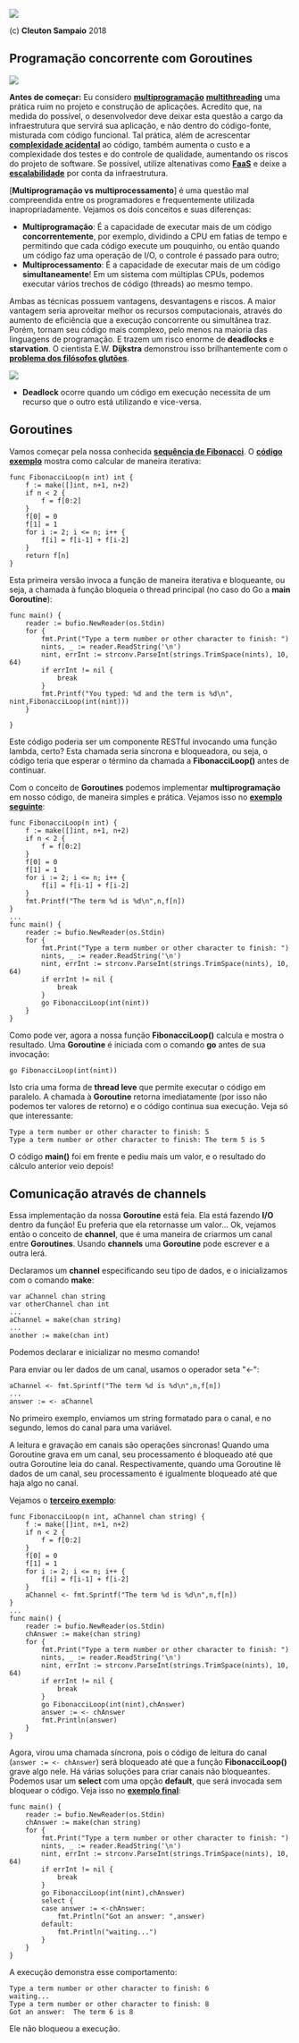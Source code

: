 ![](../../golangnetwork-logo.png)

(c) **Cleuton Sampaio** 2018

## Programação concorrente com Goroutines

![](../../images/goroutines1.png)

**Antes de começar:** Eu considero [**multiprogramação**](https://www.zemoleza.com.br/trabalho-academico/exatas/informatica/multiprogramacao/) [**multithreading**](https://pt.wikipedia.org/wiki/Thread_(computa%C3%A7%C3%A3o)) uma prática ruim no projeto e construção de aplicações. Acredito que, na medida do possível, o desenvolvedor deve deixar esta questão a cargo da infraestrutura que servirá sua aplicação, e não dentro do código-fonte, misturada com código funcional. Tal prática, além de acrescentar [**complexidade acidental**](http://www.obomprogramador.com/2012/12/complexidade-acidental.html) ao código, também aumenta o custo e a complexidade dos testes e do controle de qualidade, aumentando os riscos do projeto de software. Se possível, utilize altenativas como [**FaaS**](http://faas.guru) e deixe a [**escalabilidade**](https://pt.wikipedia.org/wiki/Escalabilidade) por conta da infraestrutura. 

[**Multiprogramação vs multiprocessamento**] é uma questão mal compreendida entre os programadores e frequentemente utilizada inapropriadamente. Vejamos os dois conceitos e suas diferenças: 

- **Multiprogramação**: É a capacidade de executar mais de um código **concorrentemente**, por exemplo, dividindo a CPU em fatias de tempo e permitindo que cada código execute um pouquinho, ou então quando um código faz uma operação de I/O, o controle é passado para outro;
- **Multiprocessamento**: É a capacidade de executar mais de um código **simultaneamente**! Em um sistema com múltiplas CPUs, podemos executar vários trechos de código (threads) ao mesmo tempo.

Ambas as técnicas possuem vantagens, desvantagens e riscos. A maior vantagem seria aproveitar melhor os recursos computacionais, através do aumento de eficiência que a execução concorrente ou simultânea traz. Porém, tornam seu código mais complexo, pelo menos na maioria das linguagens de programação. E trazem um risco enorme de **deadlocks** e **starvation**. O cientista E.W. **Dijkstra** demonstrou isso brilhantemente com o [**problema dos filósofos glutões**](https://pt.stackoverflow.com/questions/283375/o-que-%C3%A9-o-problema-dos-fil%C3%B3sofos-glut%C3%B5es).

![](../../images/dinning-philosophers.jpeg)

- **Deadlock** ocorre quando um código em execução necessita de um recurso que o outro está utilizando e vice-versa.

## Goroutines

Vamos começar pela nossa conhecida [**sequência de Fibonacci**](https://pt.wikipedia.org/wiki/Sequ%C3%AAncia_de_Fibonacci). O [**código exemplo**](../../code/goroutines1/fibo.go) mostra como calcular de maneira iterativa: 

```
func FibonacciLoop(n int) int {
    f := make([]int, n+1, n+2)
    if n < 2 {
        f = f[0:2]
    }
    f[0] = 0
    f[1] = 1
    for i := 2; i <= n; i++ {
        f[i] = f[i-1] + f[i-2]
    }
    return f[n]
}
```

Esta primeira versão invoca a função de maneira iterativa e bloqueante, ou seja, a chamada à função bloqueia o thread principal (no caso do Go a **main Goroutine**): 

```
func main() {
	reader := bufio.NewReader(os.Stdin)
	for {
		fmt.Print("Type a term number or other character to finish: ")
		nints, _ := reader.ReadString('\n')
		nint, errInt := strconv.ParseInt(strings.TrimSpace(nints), 10, 64)
		if errInt != nil {
			break
		}
		fmt.Printf("You typed: %d and the term is %d\n", nint,FibonacciLoop(int(nint)))
	}
	
}
```

Este código poderia ser um componente RESTful invocando uma função lambda, certo? Esta chamada seria síncrona e bloqueadora, ou seja, o código teria que esperar o término da chamada a **FibonacciLoop()** antes de continuar. 

Com o conceito de **Goroutines** podemos implementar **multiprogramação** em nosso código, de maneira simples e prática. Vejamos isso no [**exemplo seguinte**](../../code/goroutines1/fibo2/fibo2.go):

```
func FibonacciLoop(n int) {
    f := make([]int, n+1, n+2)
    if n < 2 {
        f = f[0:2]
    }
    f[0] = 0
    f[1] = 1
    for i := 2; i <= n; i++ {
        f[i] = f[i-1] + f[i-2]
	}
	fmt.Printf("The term %d is %d\n",n,f[n])
}
...
func main() {
	reader := bufio.NewReader(os.Stdin)
	for {
		fmt.Print("Type a term number or other character to finish: ")
		nints, _ := reader.ReadString('\n')
		nint, errInt := strconv.ParseInt(strings.TrimSpace(nints), 10, 64)
		if errInt != nil {
			break
		}
		go FibonacciLoop(int(nint))
	}
}
```

Como pode ver, agora a nossa função **FibonacciLoop()** calcula e mostra o resultado. Uma **Goroutine** é iniciada com o comando **go** antes de sua invocação: 

```
go FibonacciLoop(int(nint))
```

Isto cria uma forma de **thread leve** que permite executar o código em paralelo. A chamada à **Goroutine** retorna imediatamente (por isso não podemos ter valores de retorno) e o código continua sua execução. Veja só que interessante: 

```
Type a term number or other character to finish: 5
Type a term number or other character to finish: The term 5 is 5
```

O código **main()** foi em frente e pediu mais um valor, e o resultado do cálculo anterior veio depois! 

## Comunicação através de channels

Essa implementação da nossa **Goroutine** está feia. Ela está fazendo **I/O** dentro da função! Eu preferia que ela retornasse um valor... Ok, vejamos então o conceito de **channel**, que é uma maneira de criarmos um canal entre **Goroutines**. Usando **channels** uma **Goroutine** pode escrever e a outra lerá. 

Declaramos um **channel** especificando seu tipo de dados, e o inicializamos com o comando **make**: 

```
var aChannel chan string
var otherChannel chan int
...
aChannel = make(chan string)
...
another := make(chan int)
```

Podemos declarar e inicializar no mesmo comando!

Para enviar ou ler dados de um canal, usamos o operador seta "<-":

```
aChannel <- fmt.Sprintf("The term %d is %d\n",n,f[n])
...
answer := <- aChannel
```

No primeiro exemplo, enviamos um string formatado para o canal, e no segundo, lemos do canal para uma variável.

A leitura e gravação em canais são operaçôes síncronas! Quando uma Goroutine grava em um canal, seu processamento é bloqueado até que outra Goroutine leia do canal. Respectivamente, quando uma Goroutine lê dados de um canal, seu processamento é igualmente bloqueado até que haja algo no canal.

Vejamos o [**terceiro exemplo**](../../code/goroutines1/fibo3/fibo3.go): 

```
func FibonacciLoop(n int, aChannel chan string) {
    f := make([]int, n+1, n+2)
    if n < 2 {
        f = f[0:2]
    }
    f[0] = 0
    f[1] = 1
    for i := 2; i <= n; i++ {
        f[i] = f[i-1] + f[i-2]
	}
	aChannel <- fmt.Sprintf("The term %d is %d\n",n,f[n])
}
...
func main() {
	reader := bufio.NewReader(os.Stdin)
	chAnswer := make(chan string)
	for {
		fmt.Print("Type a term number or other character to finish: ")
		nints, _ := reader.ReadString('\n')
		nint, errInt := strconv.ParseInt(strings.TrimSpace(nints), 10, 64)
		if errInt != nil {
			break
		}
		go FibonacciLoop(int(nint),chAnswer)
		answer := <- chAnswer
		fmt.Println(answer)
	}
}
```

Agora, virou uma chamada síncrona, pois o código de leitura do canal (```answer := <- chAnswer```) será bloqueado até que a função **FibonacciLoop()** grave algo nele. Há várias soluções para criar canais não bloqueantes. Podemos usar um **select** com uma opção **default**, que será invocada sem bloquear o código. Veja isso no [**exemplo final**](../../code/goroutines1/fibo4/fibo4.go): 

```
func main() {
	reader := bufio.NewReader(os.Stdin)
	chAnswer := make(chan string)
	for {
		fmt.Print("Type a term number or other character to finish: ")
		nints, _ := reader.ReadString('\n')
		nint, errInt := strconv.ParseInt(strings.TrimSpace(nints), 10, 64)
		if errInt != nil {
			break
		}
		go FibonacciLoop(int(nint),chAnswer)
		select {
		case answer := <-chAnswer:
			fmt.Println("Got an answer: ",answer)
		default:
			fmt.Println("waiting...")
		}
	}
}
```

A execução demonstra esse comportamento: 

```
Type a term number or other character to finish: 6
waiting...
Type a term number or other character to finish: 8
Got an answer:  The term 6 is 8
```

Ele não bloqueou a execução. 


